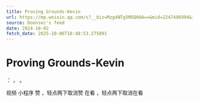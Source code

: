```yaml
---
title: Proving Grounds-Kevin
url: https://mp.weixin.qq.com/s?__biz=Mzg4NTg5MDQ0OA==&mid=2247486994&idx=1&sn=b67928169f32bd7e9d2397fecc6a58d0
source: Doonsec's feed
date: 2024-10-02
fetch_date: 2025-10-06T18:48:53.275091
---
```


# Proving Grounds-Kevin

：
，
。

视频
小程序
赞
，轻点两下取消赞
在看
，轻点两下取消在看